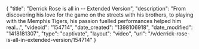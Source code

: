 {
    "title": "Derrick Rose is all in -- Extended Version",
    "description": "From discovering his love for the game on the streets with his brothers, to playing with the Memphis Tigers, his passion fuelled performances helped him real...",
    "videoid": "154714",
    "date_created": "1398106918",
    "date_modified": "1418181307",
    "type": "captivate",
    "layout": "video",
    "url": "\/v\/derrick-rose-is-all-in-extended-version\/154714"
}